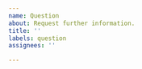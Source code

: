 ```yaml
---
name: Question
about: Request further information.
title: ''
labels: question
assignees: ''

---
```



